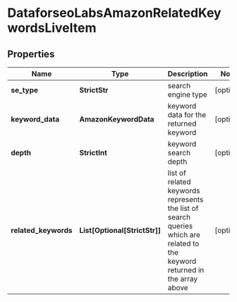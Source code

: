 # DataforseoLabsAmazonRelatedKeywordsLiveItem


## Properties

| Name | Type | Description | Notes |
|------------ | ------------- | ------------- | -------------|
**se_type** | **StrictStr** | search engine type |[optional]|
**keyword_data** | **AmazonKeywordData** | keyword data for the returned keyword |[optional]|
**depth** | **StrictInt** | keyword search depth |[optional]|
**related_keywords** | **List[Optional[StrictStr]]** | list of related keywords<br>represents the list of search queries which are related to the keyword returned in the array above |[optional]|